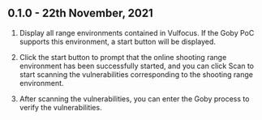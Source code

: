 ## 0.1.0 - 22th November, 2021
1. Display all range environments contained in Vulfocus. If the Goby PoC supports this environment, a start button will be displayed.

2. Click the start button to prompt that the online shooting range environment has been successfully started, and you can click Scan to start scanning the vulnerabilities corresponding to the shooting range environment.

3. After scanning the vulnerabilities, you can enter the Goby process to verify the vulnerabilities.
